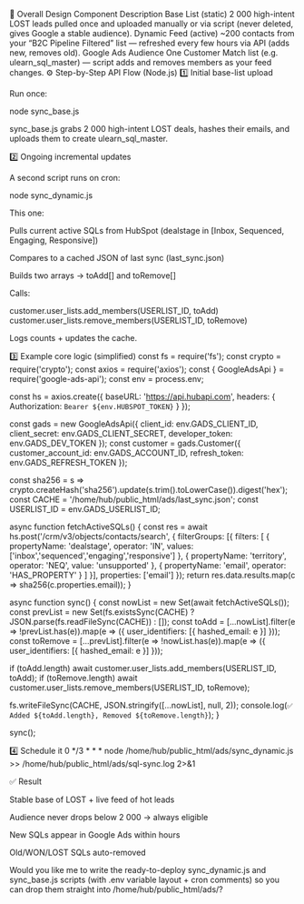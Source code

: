 🧩 Overall Design
Component	Description
Base List (static)	2 000 high-intent LOST leads pulled once and uploaded manually or via script (never deleted, gives Google a stable audience).
Dynamic Feed (active)	~200 contacts from your “B2C Pipeline Filtered” list — refreshed every few hours via API (adds new, removes old).
Google Ads Audience	One Customer Match list (e.g. ulearn_sql_master) — script adds and removes members as your feed changes.
⚙️ Step-by-Step API Flow (Node.js)
1️⃣ Initial base-list upload

Run once:

node sync_base.js


sync_base.js grabs 2 000 high-intent LOST deals, hashes their emails, and uploads them to create ulearn_sql_master.

2️⃣ Ongoing incremental updates

A second script runs on cron:

node sync_dynamic.js


This one:

Pulls current active SQLs from HubSpot (dealstage in [Inbox, Sequenced, Engaging, Responsive])

Compares to a cached JSON of last sync (last_sync.json)

Builds two arrays → toAdd[] and toRemove[]

Calls:

customer.user_lists.add_members(USERLIST_ID, toAdd)
customer.user_lists.remove_members(USERLIST_ID, toRemove)


Logs counts + updates the cache.

3️⃣ Example core logic (simplified)
const fs = require('fs');
const crypto = require('crypto');
const axios = require('axios');
const { GoogleAdsApi } = require('google-ads-api');
const env = process.env;

const hs = axios.create({
  baseURL: 'https://api.hubapi.com',
  headers: { Authorization: `Bearer ${env.HUBSPOT_TOKEN}` }
});

const gads = new GoogleAdsApi({
  client_id: env.GADS_CLIENT_ID,
  client_secret: env.GADS_CLIENT_SECRET,
  developer_token: env.GADS_DEV_TOKEN
});
const customer = gads.Customer({
  customer_account_id: env.GADS_ACCOUNT_ID,
  refresh_token: env.GADS_REFRESH_TOKEN
});

const sha256 = s => crypto.createHash('sha256').update(s.trim().toLowerCase()).digest('hex');
const CACHE = '/home/hub/public_html/ads/last_sync.json';
const USERLIST_ID = env.GADS_USERLIST_ID;

async function fetchActiveSQLs() {
  const res = await hs.post('/crm/v3/objects/contacts/search', {
    filterGroups: [{
      filters: [
        { propertyName: 'dealstage', operator: 'IN', values: ['inbox','sequenced','engaging','responsive'] },
        { propertyName: 'territory', operator: 'NEQ', value: 'unsupported' },
        { propertyName: 'email', operator: 'HAS_PROPERTY' }
      ]
    }],
    properties: ['email']
  });
  return res.data.results.map(c => sha256(c.properties.email));
}

async function sync() {
  const nowList = new Set(await fetchActiveSQLs());
  const prevList = new Set(fs.existsSync(CACHE) ? JSON.parse(fs.readFileSync(CACHE)) : []);
  const toAdd = [...nowList].filter(e => !prevList.has(e)).map(e => ({ user_identifiers: [{ hashed_email: e }] }));
  const toRemove = [...prevList].filter(e => !nowList.has(e)).map(e => ({ user_identifiers: [{ hashed_email: e }] }));

  if (toAdd.length) await customer.user_lists.add_members(USERLIST_ID, toAdd);
  if (toRemove.length) await customer.user_lists.remove_members(USERLIST_ID, toRemove);

  fs.writeFileSync(CACHE, JSON.stringify([...nowList], null, 2));
  console.log(`✅ Added ${toAdd.length}, Removed ${toRemove.length}`);
}

sync();

4️⃣ Schedule it
0 */3 * * * node /home/hub/public_html/ads/sync_dynamic.js >> /home/hub/public_html/ads/sql-sync.log 2>&1

✅ Result

Stable base of LOST + live feed of hot leads

Audience never drops below 2 000 → always eligible

New SQLs appear in Google Ads within hours

Old/WON/LOST SQLs auto-removed

Would you like me to write the ready-to-deploy sync_dynamic.js and sync_base.js scripts (with .env variable layout + cron comments) so you can drop them straight into /home/hub/public_html/ads/?